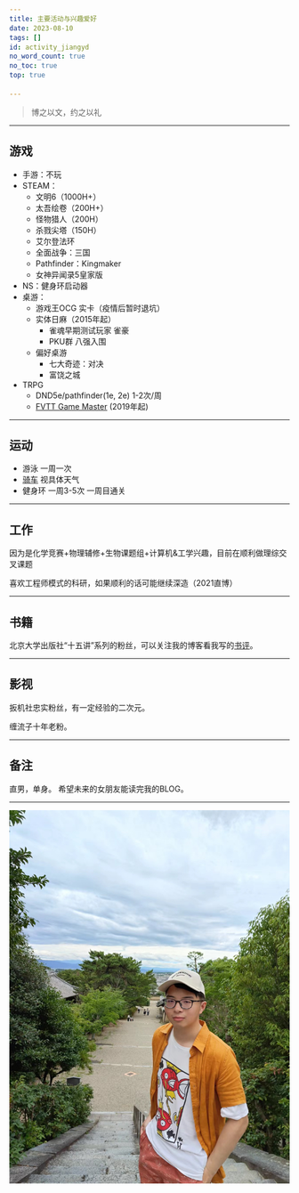 ```yaml
---
title: 主要活动与兴趣爱好
date: 2023-08-10
tags: []
id: activity_jiangyd
no_word_count: true
no_toc: true
top: true

---
```


> 博之以文，约之以礼
> 

---
<!--more-->

## 游戏

- 手游：不玩
- STEAM：
    - 文明6（1000H+）
    - 太吾绘卷（200H+）
    - 怪物猎人（200H）
    - 杀戮尖塔（150H）
    - 艾尔登法环
    - 全面战争：三国
    - Pathfinder：Kingmaker
    - 女神异闻录5皇家版
- NS：健身环启动器
- 桌游：
    - 游戏王OCG 实卡（疫情后暂时退坑）
    - 实体日麻（2015年起）
        - 雀魂早期测试玩家 雀豪
        - PKU群 八强入围
    - 偏好桌游
        - 七大奇迹：对决
        - 富饶之城
- TRPG
    - DND5e/pathfinder(1e, 2e) 1-2次/周
    - [FVTT Game Master](https://www.bilibili.com/video/BV1H84y1g789/?spm_id_from=333.999.0.0&vd_source=e31dc770bbab9bdb034decd59ea81aa7) (2019年起)

---

## 运动

- 游泳 一周一次
- [骑车](http://jiangyida.top/2023/06/08/202306BJQX/) 视具体天气
- 健身环 一周3-5次 一周目通关

---

## 工作

因为是化学竞赛+物理辅修+生物课题组+计算机&工学兴趣，目前在顺利做理综交叉课题

喜欢工程师模式的科研，如果顺利的话可能继续深造（2021直博）

---

## 书籍

北京大学出版社“十五讲”系列的粉丝，可以关注我的博客看我写的[书评](http://jiangyida.top/tags/%E6%9D%82%E8%AE%B0/)。

---

## 影视

扳机社忠实粉丝，有一定经验的二次元。

缠流子十年老粉。

---
## 备注
直男，单身。
希望未来的女朋友能读完我的BLOG。

---

![摄于日本法隆寺](https://raw.githubusercontent.com/DF-Master/yidapicbed/main/2023/JPHLJ.jpg)